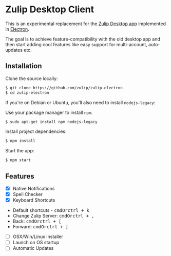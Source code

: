 # Zulip Desktop Client

This is an experimental replacement for the [Zulip Desktop
app](https://github.com/zulip/zulip-desktop) implemented in
[Electron](http://electron.atom.io/).

The goal is to achieve feature-compatibility with the old desktop app
and then start adding cool features like easy support for
multi-account, auto-updates etc.

## Installation

Clone the source locally:

```sh
$ git clone https://github.com/zulip/zulip-electron
$ cd zulip-electron
```
If you're on Debian or Ubuntu, you'll also need to install
`nodejs-legacy`:

Use your package manager to install `npm`.

```sh
$ sudo apt-get install npm nodejs-legacy
```

Install project dependencies:

```sh
$ npm install
```
Start the app:

```sh
$ npm start
```
## Features

- [x] Native Notifications
- [x] Spell Checker
- [x] Keyboard Shortcuts
- Default shortcuts - <kbd>cmdOrctrl + k </kbd>
- Change Zulip Server: <kbd>cmdOrctrl + ,</kbd>
- Back: <kbd>cmdOrctrl + [</kbd>
- Forward: <kbd>cmdOrctrl + ]</kbd>
- [ ] OSX/Win/Linux installer
- [ ] Launch on OS startup
- [ ] Automatic Updates
